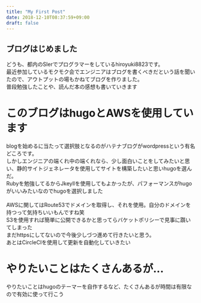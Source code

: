```yaml
---
title: "My First Post"
date: 2018-12-10T08:37:59+09:00
draft: false
---
```


## ブログはじめました

どうも、都内のSIerでプログラマーをしているhiroyuki8823です。<br>
最近参加しているモクモク会でエンジニアはブログを書くべきだという話を聞いたので、アウトプットの場もかねてブログを作りました。<br>
普段勉強したことや、読んだ本の感想も書いていきます<br>

# このブログはhugoとAWSを使用しています

blogを始めるに当たって選択肢となるのがハテナブログがwordpressという有名どころです。<br>
しかしエンジニアの端くれ中の端くれなら、少し面白いことをしてみたいと思い、静的サイトジェネレータを使用してサイトを構築したいと思いhugoを選んだ。<br>
Rubyを勉強してるからJkeyllを使用してもよかったが、パフォーマンスがhugoがいいみたいなのでhugoを選択しました<br>
<br>
AWSに関してはRoute53でドメインを取得し、それを使用。自分のドメインを持つって気持ちいいもんですね笑<br>
S3を使用すれば簡単に公開できるかと思ってらバケットポリシーで見事に躓いてしまった<br>
まだhttpsにしてないので今後少しづつ進めて行きたいと思う。<br>
あとはCircleCIを使用して更新を自動化していきたい<br>

# やりたいことはたくさんあるが...

やりたいことはhugoのテーマーを自作するなど、たくさんあるが時間は有限なので有効に使って行こう
